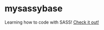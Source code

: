 # mysassybase
Learning how to code with SASS! <a href="https://mnb62.github.io/mysassybase/">Check it out! </a>
